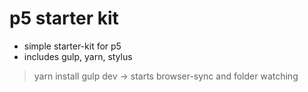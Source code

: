 # p5 starter kit

* simple starter-kit for p5
* includes gulp, yarn, stylus 

> yarn install
> gulp dev -> starts browser-sync and folder watching
